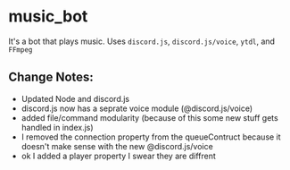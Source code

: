 # music_bot
 
It's a bot that plays music. Uses `discord.js`, `discord.js/voice`, `ytdl`, and `FFmpeg`

## Change Notes:
- Updated Node and discord.js
- discord.js now has a seprate voice module (@discord.js/voice)
- added file/command modularity (because of this some new stuff gets handled in index.js)
- I removed the connection property from the queueContruct because it doesn't make sense with the new @discord.js/voice
- ok I added a player property I swear they are diffrent
